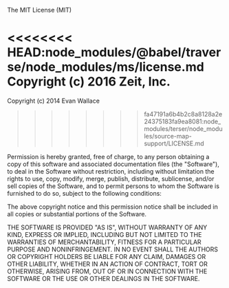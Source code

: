 The MIT License (MIT)

<<<<<<<< HEAD:node_modules/@babel/traverse/node_modules/ms/license.md
Copyright (c) 2016 Zeit, Inc.
========
Copyright (c) 2014 Evan Wallace
>>>>>>>> fa47191a6b4b2c8a8128a2e24375183fa9ea8081:node_modules/terser/node_modules/source-map-support/LICENSE.md

Permission is hereby granted, free of charge, to any person obtaining a copy
of this software and associated documentation files (the "Software"), to deal
in the Software without restriction, including without limitation the rights
to use, copy, modify, merge, publish, distribute, sublicense, and/or sell
copies of the Software, and to permit persons to whom the Software is
furnished to do so, subject to the following conditions:

The above copyright notice and this permission notice shall be included in all
copies or substantial portions of the Software.

THE SOFTWARE IS PROVIDED "AS IS", WITHOUT WARRANTY OF ANY KIND, EXPRESS OR
IMPLIED, INCLUDING BUT NOT LIMITED TO THE WARRANTIES OF MERCHANTABILITY,
FITNESS FOR A PARTICULAR PURPOSE AND NONINFRINGEMENT. IN NO EVENT SHALL THE
AUTHORS OR COPYRIGHT HOLDERS BE LIABLE FOR ANY CLAIM, DAMAGES OR OTHER
LIABILITY, WHETHER IN AN ACTION OF CONTRACT, TORT OR OTHERWISE, ARISING FROM,
OUT OF OR IN CONNECTION WITH THE SOFTWARE OR THE USE OR OTHER DEALINGS IN THE
SOFTWARE.
